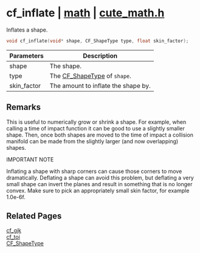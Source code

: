 # cf_inflate | [math](https://github.com/RandyGaul/cute_framework/blob/master/docs/math_readme.md) | [cute_math.h](https://github.com/RandyGaul/cute_framework/blob/master/include/cute_math.h)

Inflates a shape.

```cpp
void cf_inflate(void* shape, CF_ShapeType type, float skin_factor);
```

Parameters | Description
--- | ---
shape | The shape.
type | The [CF_ShapeType](https://github.com/RandyGaul/cute_framework/blob/master/docs/math/cf_shapetype.md) of `shape`.
skin_factor | The amount to inflate the shape by.

## Remarks

This is useful to numerically grow or shrink a shape. For example, when calling a time of impact function it can be good to use
a slightly smaller shape. Then, once both shapes are moved to the time of impact a collision manifold can be made from the
slightly larger (and now overlapping) shapes.

IMPORTANT NOTE

Inflating a shape with sharp corners can cause those corners to move dramatically. Deflating a shape can avoid this problem,
but deflating a very small shape can invert the planes and result in something that is no longer convex. Make sure to pick an
appropriately small skin factor, for example 1.0e-6f.

## Related Pages

[cf_gjk](https://github.com/RandyGaul/cute_framework/blob/master/docs/math/cf_gjk.md)  
[cf_toi](https://github.com/RandyGaul/cute_framework/blob/master/docs/math/cf_toi.md)  
[CF_ShapeType](https://github.com/RandyGaul/cute_framework/blob/master/docs/math/cf_shapetype.md)  
